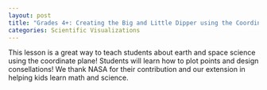 ```yaml
---
layout: post
title: "Grades 4+: Creating the Big and Little Dipper using the Coordinate Plane"
categories: Scientific Visualizations
---
```


This lesson is a great way to teach students about earth and space science using the coordinate plane! 
Students will learn how to plot points and design consellations!
We thank NASA for their contribution and our extension in helping kids learn math and science.
